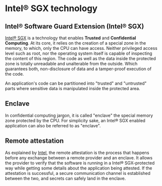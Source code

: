 # Intel® SGX technology

## Intel® Software Guard Extension \(Intel® SGX\)

[Intel® SGX](https://software.intel.com/en-us/sgx) is a technology that enables **Trusted** and **Confidential Computing**. At its core, it relies on the creation of a special zone in the memory, to which, only the CPU can have access. Neither privileged access level such as root, nor the operating system itself is capable of inspecting the content of this region. The code as well as the data inside the protected zone is totally unreadable and unalterable from the outside. Which guarantees both, non-disclosure of data and a tamper-proof execution of the code.

An application's code can be partitioned into "trusted" and "untrusted" parts where sensitive data is manipulated inside the protected area.

## Enclave

In confidential computing jargon, it is called "enclave" the special memory zone protected by the CPU. For simplicity sake, an Intel® SGX enabled application can also be referred to as "enclave".

## Remote attestation

As explained by [Intel](https://software.intel.com/en-us/sgx/attestation-services), the remote attestation is the process that happens before any exchange between a remote provider and an enclave. It allows the provider to verify that the software is running in a Intel® SGX-protected way while getting some details about the application being attested. If the attestation is successful, a secure communication channel is established between the two, and secrets can safely land in the enclave.

